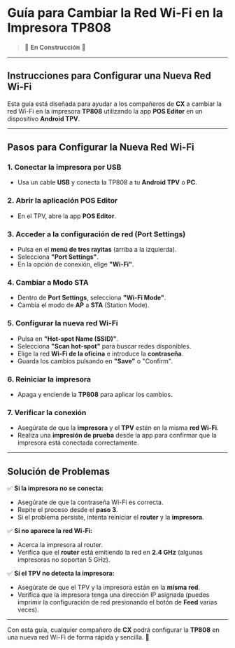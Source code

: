 # **Guía para Cambiar la Red Wi-Fi en la Impresora TP808**

> 🚧 **En Construcción** 🚧

---

## **Instrucciones para Configurar una Nueva Red Wi-Fi**

Esta guía está diseñada para ayudar a los compañeros de **CX** a cambiar la red Wi-Fi en la impresora **TP808** utilizando la app **POS Editor** en un dispositivo **Android TPV**.

---

## **Pasos para Configurar la Nueva Red Wi-Fi**

### **1. Conectar la impresora por USB**
- Usa un cable **USB** y conecta la TP808 a tu **Android TPV** o **PC**.

### **2. Abrir la aplicación POS Editor**
- En el TPV, abre la app **POS Editor**.

### **3. Acceder a la configuración de red (Port Settings)**
- Pulsa en el **menú de tres rayitas** (arriba a la izquierda).
- Selecciona **"Port Settings"**.
- En la opción de conexión, elige **"Wi-Fi"**.

### **4. Cambiar a Modo STA**
- Dentro de **Port Settings**, selecciona **"Wi-Fi Mode"**.
- Cambia el modo de **AP** a **STA** (Station Mode).

### **5. Configurar la nueva red Wi-Fi**
- Pulsa en **"Hot-spot Name (SSID)"**.
- Selecciona **"Scan hot-spot"** para buscar redes disponibles.
- Elige la red **Wi-Fi de la oficina** e introduce la **contraseña**.
- Guarda los cambios pulsando en **"Save"** o "Confirm".

### **6. Reiniciar la impresora**
- Apaga y enciende la **TP808** para aplicar los cambios.

### **7. Verificar la conexión**
- Asegúrate de que la **impresora** y el **TPV** estén en la misma **red Wi-Fi**.
- Realiza una **impresión de prueba** desde la app para confirmar que la impresora está conectada correctamente.

---

## **Solución de Problemas**

✅ **Si la impresora no se conecta:**
- Asegúrate de que la contraseña Wi-Fi es correcta.
- Repite el proceso desde el **paso 3**.
- Si el problema persiste, intenta reiniciar el **router** y la **impresora**.

✅ **Si no aparece la red Wi-Fi:**
- Acerca la impresora al router.
- Verifica que el **router** está emitiendo la red en **2.4 GHz** (algunas impresoras no soportan 5 GHz).

✅ **Si el TPV no detecta la impresora:**
- Asegúrate de que el TPV y la impresora están en la **misma red**.
- Verifica que la impresora tenga una dirección IP asignada (puedes imprimir la configuración de red presionando el botón de **Feed** varias veces).

---

Con esta guía, cualquier compañero de **CX** podrá configurar la **TP808** en una nueva red Wi-Fi de forma rápida y sencilla. 🚀

